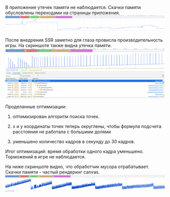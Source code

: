 В приложение утечек памяти не наблюдается. Скачки памяти обусловлены переходами на страницы приложения.
<img src="static/img/appMemory.png" alt="appMemory" width="1000">

После внедрения SSR заметно для глаза провисла производительность игры. На скриншоте также видна утечка памяти.
<img src="static/img/gameMemoryBefore.png" alt="gameMemoryBefore" width="1000">

Проделанные оптимизации:

1. оптимизирован алгоритм поиска точек.

2. x и y координаты точек теперь округлены, чтобы формула подсчета расстояния не работала с большими долями

3. уменьшено количество кадров в секунду до 30 кадров.

Итог оптимизаций: время обработки одного кадра уменьшено. Торможений в игре не наблюдается.

На ниже скриншоте видно, что обработчик мусора отрабатывает. Скачки памяти - частый рендеринг canvas.
<img src="static/img/gameMemoryAfter.png" alt="gameMemoryAfter" width="1000">
